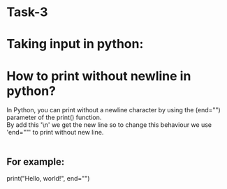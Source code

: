 # Task-3<br>
# Taking input in python:<br>
# How to print without newline in python?<br>
In Python, you can print without a newline character by using the (end="") parameter of the print() function.<br>
By add this '\n' we get the new line so to change this behaviour we use 'end=""' to print without new line.<br>
<br>
## For example:<br>
print("Hello, world!", end="")<br>
